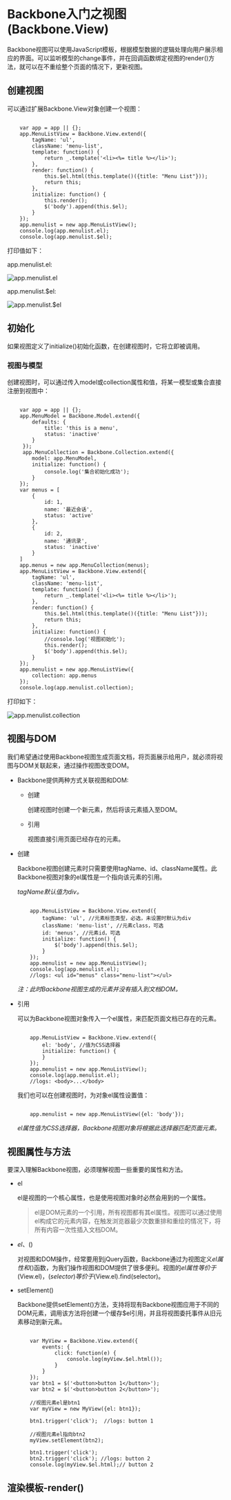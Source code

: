 # Backbone入门之视图(Backbone.View)

Backbone视图可以使用JavaScript模板，根据模型数据的逻辑处理向用户展示相应的界面。可以监听模型的change事件，并在回调函数绑定视图的render()方法，就可以在不重绘整个页面的情况下，更新视图。

## 创建视图

可以通过扩展Backbone.View对象创建一个视图：

```

	var app = app || {};
	app.MenuListView = Backbone.View.extend({
		tagName: 'ul',
		className: 'menu-list',
		template: function() {
			return _.template('<li><%= title %></li>');
		}, 
		render: function() {
			this.$el.html(this.template()({title: "Menu List"}));
			return this;
		},
		initialize: function() {
			this.render();
			$('body').append(this.$el);
		}
	});
	app.menulist = new app.MenuListView();
	console.log(app.menulist.el);
	console.log(app.menulist.$el);
```
打印值如下：

app.menulist.el:

![app.menulist.el](http://blog-resource.bj.bcebos.com/photos/2016/05/app-menus-views03.png)

app.menulist.$el:

![app.menulist.$el](http://blog-resource.bj.bcebos.com/photos/2016/05/app-menus-views01.png)

## 初始化

如果视图定义了initialize()初始化函数，在创建视图时，它将立即被调用。

### 视图与模型
创建视图时，可以通过传入model或collection属性和值，将某一模型或集合直接注册到视图中：

```
	
	var app = app || {};
	app.MenuModel = Backbone.Model.extend({
       	defaults: {
	       	title: 'this is a menu',
	       	status: 'inactive'
       	}
   	 });
   	 app.MenuCollection = Backbone.Collection.extend({
	    model: app.MenuModel,
	    initialize: function() {
	        console.log('集合初始化成功');
	    }
	});
	var menus = [
		{
			id: 1,
			name: '最近会话',
			status: 'active'
		},
		{
			id: 2,
			name: '通讯录',
			status: 'inactive'
		}
	]
	app.menus = new app.MenuCollection(menus);
	app.MenuListView = Backbone.View.extend({
		tagName: 'ul',
		className: 'menu-list',
		template: function() {
			return _.template('<li><%= title %></li>');
		}, 
		render: function() {
			this.$el.html(this.template()({title: "Menu List"}));
			return this;
		},
		initialize: function() {
			//console.log('视图初始化');
			this.render();
			$('body').append(this.$el);
		}
	});
	app.menulist = new app.MenuListView({
		collection: app.menus
	});
	console.log(app.menulist.collection);
```
打印如下：

![app.menulist.collection](http://blog-resource.bj.bcebos.com/photos/2016/05/app-menus-views02.png)

## 视图与DOM

我们希望通过使用Backbone视图生成页面文档，将页面展示给用户，就必须将视图与DOM关联起来，通过操作视图改变DOM。

- Backbone提供两种方式关联视图和DOM:

	- 创建
		
		创建视图时创建一个新元素，然后将该元素插入至DOM。
	- 引用
	
		视图直接引用页面已经存在的元素。

- 创建

	Backbone视图创建元素时只需要使用tagName、id、className属性。此Backbone视图对象的el属性是一个指向该元素的引用。
	
	*tagName默认值为div。*
	
	```
	
		app.MenuListView = Backbone.View.extend({
			tagName: 'ul', //元素标签类型，必选，未设置时默认为div
			className: 'menu-list', //元素class，可选
			id: 'menus', //元素id，可选
			initialize: function() {
				$('body').append(this.$el);
			}
		});
		app.menulist = new app.MenuListView();
		console.log(app.menulist.el);
		//logs: <ul id="menus" class="menu-list"></ul>
	```
	
	*注：此时Backbone视图生成的元素并没有插入到文档DOM。*

- 引用

	可以为Backbone视图对象传入一个el属性，来匹配页面文档已存在的元素。
	
	```
	
		app.MenuListView = Backbone.View.extend({
			el: 'body', //值为CSS选择器
			initialize: function() {
			}
		});
		app.menulist = new app.MenuListView();
		console.log(app.menulist.el);
		//logs: <body>...</body>
	```
	
	我们也可以在创建视图时，为对象el属性设置值：
	
	```
	
		app.menulist = new app.MenuListView({el: 'body'});
	```
	
	
	*el属性值为CSS选择器，Backbone视图对象将根据此选择器匹配页面元素。*
 
## 视图属性与方法
要深入理解Backbone视图，必须理解视图一些重要的属性和方法。

- el

	el是视图的一个核心属性，也是使用视图对象时必然会用到的一个属性。
	
	> el是DOM元素的一个引用，所有视图都有其el属性。视图可以通过使用el构成它的元素内容，在触发浏览器最少次数重排和重绘的情况下，将所有内容一次性插入文档DOM。
	
- $el、$()

	对视图和DOM操作，经常要用到jQuery函数，Backbone通过为视图定义$el属性和$()函数，为我们操作视图和DOM提供了很多便利。视图的$el属性等价于$(View.el)，$(selector)等价于$(View.el).find(selector)。

- setElement()	

	Backbone提供setElement()方法，支持将现有Backbone视图应用于不同的DOM元素，调用该方法将创建一个缓存$el引用，并且将视图委托事件从旧元素移动到新元素。
	
	```
	
		var MyView = Backbone.View.extend({
			events: {
				click: function(e) {
					console.log(myView.$el.html());
				}
			}
		});
		var btn1 = $('<button>button 1</button>');
		var btn2 = $('<button>button 2</button>');
		
		//视图元素el是btn1
		var myView = new MyView({el: btn1});
		
		btn1.trigger('click');  //logs: button 1
		
		//视图元素el指向btn2
		myView.setElement(btn2);
		
		btn1.trigger('click');
		btn2.trigger('click'); //logs: button 2
		console.log(myView.$el.html);// button 2
	```
	
## 渲染模板-render()